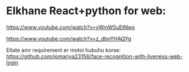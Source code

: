 # EIkhane React+python for web:
https://www.youtube.com/watch?v=yWmW5uEtNws

https://www.youtube.com/watch?v=z_dbnYHAQYg


Eitate amr requirement er motoi hubuhu korse:
https://github.com/jomariya23156/face-recognition-with-liveness-web-login
